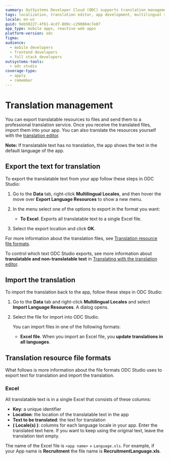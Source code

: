 ```yaml
---
summary: OutSystems Developer Cloud (ODC) supports translation management by allowing users to export and import translatable resources for apps.
tags: localization, translation editor, app development, multilingual support, globalization
locale: en-us
guid: 9eb50227-4f61-4cd7-809c-c290804c7e07
app_type: mobile apps, reactive web apps
platform-version: odc
figma:
audience:
  - mobile developers
  - frontend developers
  - full stack developers
outsystems-tools:
  - odc studio
coverage-type:
  - apply
  - remember
---
```


# Translation management

You can export translatable resources to files and send them to a professional translation service. Once you receive the translated files, import them into your app. You can also translate the resources yourself with the [translation editor](translation-editor.md).

<div class="info" markdown="1">

**Note:** If translatable text has no translation, the app shows the text in the default language of the app.

</div>

## Export the text for translation

To export the translatable text from your app follow these steps in ODC Studio:

1. Go to the **Data** tab, right-click **Multilingual Locales**, and then hover the move over **Export Language Resources** to show a new menu.

2. In the menu select one of the options to export in the format you want:

    * **To Excel**. Exports all translatable text to a single Excel file.
    
3. Select the export location and click **OK**.

For more information about the translation files, see [Translation resource file formats](#translation-resource-file-formats).

<div class="info" markdown="1">

To control which text ODC Studio exports, see more information about **translatable and non-translatable text** in [Translating with the translation editor](translation-editor.md).

</div>

## Import the translation

To import the translation back to the app, follow these steps in ODC Studio: 

1. Go to the **Data** tab and right-click **Multilingual Locales** and select **Import Language Resources**. A dialog opens.

1. Select the file for import into ODC Studio.

    You can import files in one of the following formats:

    * **Excel file**. When you import an Excel file, you **update translations in all languages**.
   
## Translation resource file formats

What follows is more information about the file formats ODC Studio uses to export text for translation and import the translation.

### Excel

All translatable text is in a single Excel that consists of these columns:

* **Key**: a unique identifier
* **Location**: the location of the translatable text in the app
* **Text to be translated**: the text for translation
* **( Locale(s) )**: columns for each language locale in your app. Enter the translated text here. If you want to keep using the original text, leave the translation text empty.

The name of the Excel file is `<app name>` + `Language.xls`. For example, if your App name is **Recruitment** the file name is **RecruitmentLanguage.xls**.

